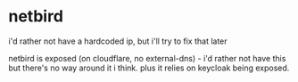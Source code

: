 # netbird

i'd rather not have a hardcoded ip, but i'll try to fix that later

netbird is exposed (on cloudflare, no external-dns) - i'd rather not have this but there's no way around it i think. plus it relies on keycloak being exposed.